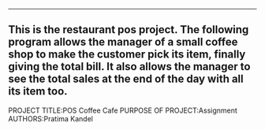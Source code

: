 ------------------------------------------------------------------------
This is the restaurant pos project. The following program allows the manager of a small coffee shop to make the customer pick its item, finally giving the total bill. It also allows the manager to see the total sales at the end of the day with all its item too.  
------------------------------------------------------------------------

PROJECT TITLE:POS Coffee Cafe
PURPOSE OF PROJECT:Assignment
AUTHORS:Pratima Kandel
